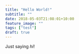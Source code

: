 ```yaml
---
title: "Hello World!"
subtitle: ""
date: 2018-05-03T21:08:01+10:00
feature_image: ""
tags: ["test"]
draft: true
---
```

Just saying *hi*!
